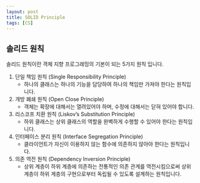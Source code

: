 ```yaml
---
layout: post
title: SOLID Principle
tags: [CS]
---
```


## 솔리드 원칙

솔리드 원칙이란 객체 지향 프로그래밍의 기본이 되는 5가지 원칙 입니다.


1. 단일 책임 원칙 (Single Responsibility Principle)
    * 하나의 클래스는 하나의 기능을 담당하여 하나의 책임만 가져야 한다는 원칙입니다.
1. 개방 폐쇄 원칙 (Open Close Principle)
    * 객체는 확장에 대해서는 열려있어야 하며, 수정에 대해서는 닫혀 있어야 합니다.
1. 리스코프 치환 원칙 (Liskov’s Substitution Principle)
    * 하위 클래스는 상위 클래스의 역할을 완벽하게 수행할 수 있어야 한다는 원칙입니다.
1. 인터페이스 분리 원칙 (Interface Segregation Principle)
    * 클라이언트가 자신이 이용하지 않는 함수에 의존하지 않아야 한다는 원칙입니다.
1. 의존 역전 원칙 (Dependency Inversion Principle)
    * 상위 계층이 하위 계층에 의존하는 전통적인 의존 관계를 역전시킴으로써 상위 계층이 하위 계층의 구현으로부터 독립될 수 있도록 설계하는 원칙입니다.